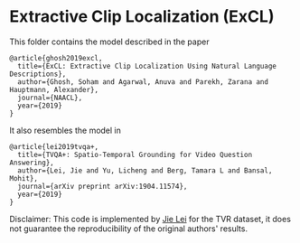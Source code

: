 # Extractive Clip Localization (ExCL)
 
This folder contains the model described in the paper
```
@article{ghosh2019excl,
  title={ExCL: Extractive Clip Localization Using Natural Language Descriptions},
  author={Ghosh, Soham and Agarwal, Anuva and Parekh, Zarana and Hauptmann, Alexander},
  journal={NAACL},
  year={2019}
}
```

It also resembles the model in
```
@article{lei2019tvqa+,
  title={TVQA+: Spatio-Temporal Grounding for Video Question Answering},
  author={Lei, Jie and Yu, Licheng and Berg, Tamara L and Bansal, Mohit},
  journal={arXiv preprint arXiv:1904.11574},
  year={2019}
}
```

Disclaimer: This code is implemented by [Jie Lei](http://www.cs.unc.edu/~jielei/) for the TVR dataset, 
it does not guarantee the reproducibility of the original authors' results.

